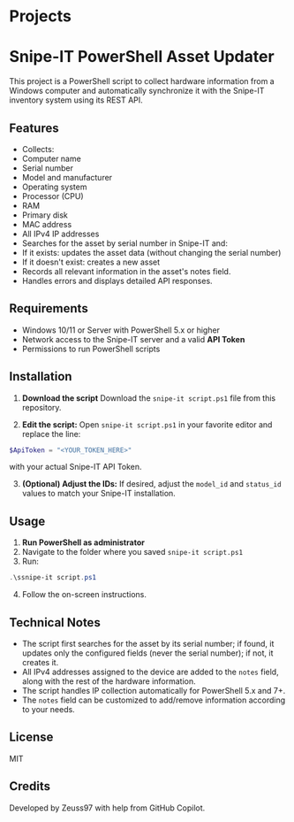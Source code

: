 # Projects
# Snipe-IT PowerShell Asset Updater

This project is a PowerShell script to collect hardware information from a Windows computer and automatically synchronize it with the Snipe-IT inventory system using its REST API.

## Features

- Collects:
- Computer name
- Serial number
- Model and manufacturer
- Operating system
- Processor (CPU)
- RAM
- Primary disk
- MAC address
- All IPv4 IP addresses
- Searches for the asset by serial number in Snipe-IT and:
- If it exists: updates the asset data (without changing the serial number)
- If it doesn't exist: creates a new asset
- Records all relevant information in the asset's notes field.
- Handles errors and displays detailed API responses.

## Requirements

- Windows 10/11 or Server with PowerShell 5.x or higher
- Network access to the Snipe-IT server and a valid **API Token**
- Permissions to run PowerShell scripts

## Installation

1. **Download the script**
Download the `snipe-it script.ps1` file from this repository.

2. **Edit the script:**
Open `snipe-it script.ps1` in your favorite editor and replace the line:
```powershell
$ApiToken = "<YOUR_TOKEN_HERE>"
```
with your actual Snipe-IT API Token.

3. **(Optional) Adjust the IDs:**
If desired, adjust the `model_id` and `status_id` values ​​to match your Snipe-IT installation.

## Usage

1. **Run PowerShell as administrator**
2. Navigate to the folder where you saved `snipe-it script.ps1`
3. Run:
```powershell
.\ssnipe-it script.ps1
```
4. Follow the on-screen instructions.

## Technical Notes

- The script first searches for the asset by its serial number; if found, it updates only the configured fields (never the serial number); if not, it creates it.
- All IPv4 addresses assigned to the device are added to the `notes` field, along with the rest of the hardware information.
- The script handles IP collection automatically for PowerShell 5.x and 7+.
- The `notes` field can be customized to add/remove information according to your needs.

## License

MIT

## Credits

Developed by Zeuss97 with help from GitHub Copilot.
